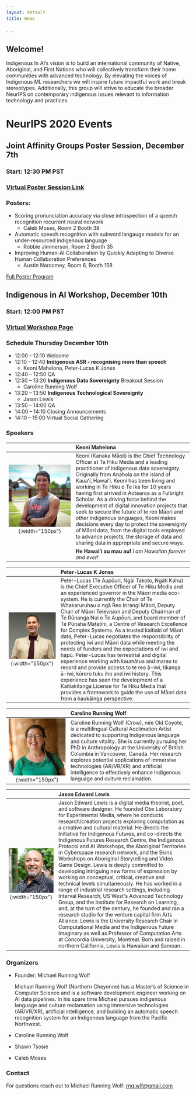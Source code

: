 ```yaml
---
layout: default
title: Home

---
```


## Welcome!

Indigenous In AI’s vision is to build an international community of Native, Aboriginal, and First Nations who will collectively transform their home communities with advanced technology. By elevating the voices of Indigenous ML researchers we will inspire future impactful work and break stereotypes. Additionally, this group will strive to educate the broader NeurIPS on contemporary indigenous issues relevant to information technology and practices.

# NeurIPS 2020 Events

## Joint Affinity Groups Poster Session, December 7th

### Start: 12:30 PM PST

### [Virtual Poster Session Link](https://neurips.gather.town/app/2Ae1gXCZb4bI4MW2/affinity-groups-neurips20)

### Posters:

* Scoring pronunciation accuracy via close introspection of a speech recognition recurrent neural network
  * Caleb Moses, Room 2 Booth 38
* Automatic speech recognition with subword langauge models for an under-resourced indigenous language
  * Robbie Jimmerson, Room 2 Booth 35
* Improving Human-AI Collaboration by Quickly Adapting to Diverse Human Collaboration Preferences
  * Austin Narcomey, Room 6, Booth 158

[Full Poster Program](https://docs.google.com/spreadsheets/u/2/d/1P7nq4J8ChQNYv9w9YKilQ98NtXm7gvfIu-2D0_6l3sU/preview)

## Indigenous in AI Workshop, December 10th 

### Start: 12:00 PM PST

### [Virtual Workshop Page](https://neurips.cc/virtual/2020/protected/affinity_workshop_19537.html)

### Schedule Thursday December 10th

* 12:00 - 12:10 Welcome 
* 12:10 – 12:40 **Indigenous ASR - recognising more than speech**
  * Keoni Mahelona, Peter-Lucas K Jones
* 12:40 – 12:50 QA
* 12:50 – 13:20 **Indigenous Data Sovereignty** Breakout Session
  * Caroline Running Wolf
* 13:20 – 13:50 **Indigenous Technological Sovereignty**
  * Jason Lewis
* 13:50 – 14:00 QA
* 14:00 – 14:10 Closing Announcements
* 14:10 – 15:00 Virtual Social Gathering

### Speakers

|  | Keoni Mahelona |
| :---: | :--- |
| ![keoni](./speakers/keoni.jpg){:width="150px"} | Keoni (Kanaka Māoli) is the Chief Technology Officer at Te Hiku Media and a leading practitioner of indigenous data sovereignty. Originally from Anahola on the island of Kauaʻi, Hawaiʻi. Keoni has been living and working in Te Hiku o Te Ika for 10 years having first arrived in Aotearoa as a Fulbright Scholar. As a driving force behind the development of digital innovation projects that seek to secure the future of te reo Māori and other indigenous languages, Keoni makes decisions every day to protect the sovereignty of Māori data, from the digital tools employed to advance projects, the storage of data and sharing data in appropriate and secure ways.|
|| __He Hawaiʻi au mau au!__ _I am Hawaiian forever and ever!_ |
  
  
|  | Peter-Lucas K Jones |
| :---: | :--- |
| ![peter](./speakers/peter.png){:width="150px"} | Peter-Lucas (Te Aupōuri, Ngāi Takoto, Ngāti Kahu) is the Chief Executive Officer of Te Hiku Media and an experienced governor in the Māori media eco-system. He is currently the Chair of Te Whakaruruhau o ngā Reo Irirangi Māori, Deputy Chair of Māori Television and Deputy Chairman of Te Rūnanga Nui o Te Aupōuri, and board member of Te Pūnaha Matatini, a Centre of Research Excellence for Complex Systems. As a trusted kaitiaki of Māori data, Peter-Lucas negotiates the responsibility of protecting iwi and Māori data while meeting the needs of funders and the expectations of iwi and hapū. Peter-Lucas has terrestrial and digital experience working with kaumātua and marae to record and provide access to te reo ā-iwi, tikanga ā-iwi, kōrero tuku iho and iwi history. This experience has seen the development of a Kaitiakitanga License for Te Hiku Media that provides a framework to guide the use of Māori data from a haukāinga perspective. |


|  | Caroline Running Wolf |
| :---: | :--- |
| ![caroline](./speakers/caroline.jpg){:width="150px"} | Caroline Running Wolf (Crow), née Old Coyote, is a multilingual Cultural Acclimation Artist dedicated to supporting Indigenous language and culture vitality. She is currently pursuing her PhD in Anthropology at the University of British Columbia in Vancouver, Canada. Her research explores potential applications of immersive technologies (AR/VR/XR) and artificial intelligence to effectively enhance Indigenous language and culture reclamation.|

  
|  | Jason Edward Lewis |
| :---: | :--- |
| ![jason](speakers/jason.png){:width="150px"}|Jason Edward Lewis is a digital media theorist, poet, and software designer. He founded Obx Laboratory for Experimental Media, where he conducts research/creation projects exploring computation as a creative and cultural material. He directs the Initiative for Indigenous Futures, and co-directs the Indigenous Futures Research Centre, the Indigenous Protocol and AI Workshops, the Aboriginal Territories in Cyberspace research network, and the Skins Workshops on Aboriginal Storytelling and Video Game Design. Lewis is deeply committed to developing intriguing new forms of expression by working on conceptual, critical, creative and technical levels simultaneously. He has worked in a range of industrial research settings, including Interval Research, US West's Advanced Technology Group, and the Institute for Research on Learning, and, at the turn of the century, he founded and ran a research studio for the venture capital firm Arts Alliance. Lewis is the University Research Chair in Computational Media and the Indigenous Future Imaginary as well as Professor of Computation Arts at Concordia University, Montreal. Born and raised in northern California, Lewis is Hawaiian and Samoan.|

### Organizers

* Founder: Michael Running Wolf

  Michael Running Wolf (Northern Cheyenne) has a Master’s of Science in Computer Science and is a software development engineer working on AI data pipelines. In his spare time Michael pursues indigenous language and culture reclamation using immersive technologies (AR/VR/XR), artificial intelligence, and building an automatic speech recognition system for an Indigenous language from the Pacific Northwest.

* Caroline Running Wolf
* Shawn Tsosie
* Caleb Moses

### Contact

For questions reach out to Michael Running Wolf: rng.wlf@gmail.com

